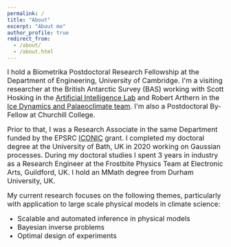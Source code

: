 ```yaml
---
permalink: /
title: "About"
excerpt: "About me"
author_profile: true
redirect_from: 
  - /about/
  - /about.html
---
```


<font size="-0.5">
I hold a Biometrika Postdoctoral Research Fellowship at the Department of Engineering, University of Cambridge. I'm a visiting researcher at the British Antarctic Survey (BAS) working with Scott Hosking in the <a href="https://www.bas.ac.uk/team/science-teams/ai-lab/" target="_blank">Artificial Intelligence Lab</a> and Robert Arthern in the <a href="https://www.bas.ac.uk/team/science-teams/ice-and-past-climate/" target="_blank">Ice Dynamics and Palaeoclimate team</a>. I'm also a Postdoctoral By-Fellow at Churchill College. 
  
  Prior to that, I was a Research Associate in the same Department funded by the EPSRC <a href="https://iconicmath.org/" target="_blank">ICONIC</a> grant. I completed my doctoral degree at the University of Bath, UK in 2020 working on Gaussian processes. During my doctoral studies I spent 3 years in industry as a Research Engineer at the Frostbite Physics Team at Electronic Arts, Guildford, UK. I hold an MMath degree from Durham University, UK.
</font>

<!-- <img align="right" width="50%" src="/images/Ieva_Kazlauskaite_dagstuhl.jpg"> -->
<p>
<p>
<font size="-0.5">
My current research focuses on the following themes, particularly with application to large scale physical models in climate science:

<ul>
  <li>Scalable and automated inference in physical models</li>
  <li>Bayesian inverse problems</li>
  <li>Optimal design of experiments</li>
</ul> 
</font>
